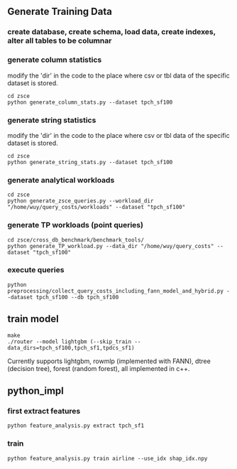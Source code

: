 ## Generate Training Data

### create database, create schema, load data, create indexes, alter all tables to be columnar

### generate column statistics
modify the 'dir' in the code to the place where csv or tbl data of the specific dataset is stored.
```
cd zsce
python generate_column_stats.py --dataset tpch_sf100
```

### generate string statistics
modify the 'dir' in the code to the place where csv or tbl data of the specific dataset is stored.

```
cd zsce
python generate_string_stats.py --dataset tpch_sf100
```

### generate analytical workloads
```
cd zsce
python generate_zsce_queries.py --workload_dir "/home/wuy/query_costs/workloads" --dataset "tpch_sf100"
```

### generate TP workloads (point queries)
```
cd zsce/cross_db_benchmark/benchmark_tools/
python generate_TP_workload.py --data_dir "/home/wuy/query_costs" --dataset "tpch_sf100"
```

### execute queries
```
python preprocessing/collect_query_costs_including_fann_model_and_hybrid.py --dataset tpch_sf100 --db tpch_sf100
```

## train model
```
make
./router --model lightgbm (--skip_train --data_dirs=tpch_sf100,tpch_sf1,tpdcs_sf1)
```
Currently supports lightgbm, rowmlp (implemented with FANN), dtree (decision tree), forest (random forest), all implemented in c++.



## python_impl
### first extract features
```
python feature_analysis.py extract tpch_sf1
```

### train 
```
python feature_analysis.py train airline --use_idx shap_idx.npy
```